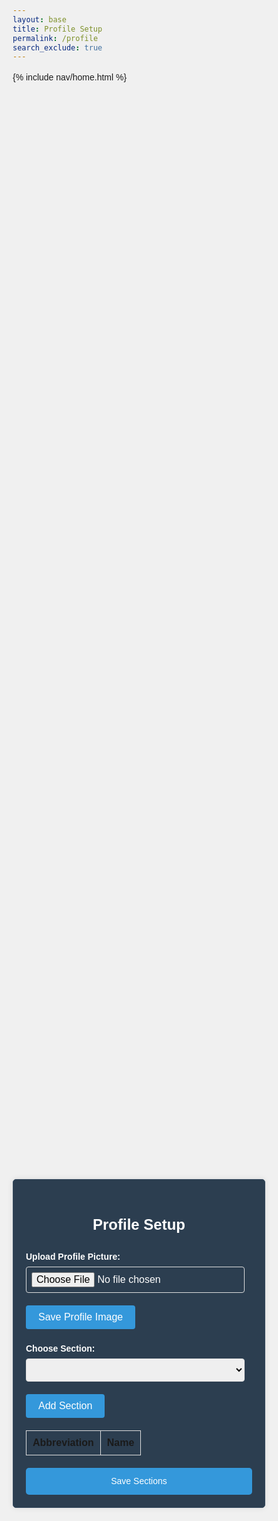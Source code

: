 ```yaml
---
layout: base
title: Profile Setup
permalink: /profile
search_exclude: true
---
```



{% include nav/home.html %}


<style>
   /* Global styles */
   * {
       margin: 0;
       padding: 0;
       box-sizing: border-box;
   }


   html, body {
       font-family: Arial, sans-serif;
       line-height: 1.6;
       background-color: #f0f0f0;
   }


   .login-container {
       display: flex;
       justify-content: center;
       align-items: center;
       height: 100vh;
   }


   .login-card {
       width: 100%;
       max-width: 600px;
       background-color: #2c3e50; /* Dark blue background */
       border: 1px solid #34495e; /* Darker border */
       border-radius: 5px;
       box-shadow: 0 0 10px rgba(0, 0, 0, 0.1);
       padding: 20px;
       color: #ffffff; /* White text */
   }


   .login-card h1 {
       font-size: 24px;
       text-align: center;
       margin-bottom: 20px;
   }


   .form-group {
       margin-bottom: 20px;
   }


   .form-group label {
       display: block;
       font-weight: bold;
       margin-bottom: 5px;
   }


   .form-group input[type="text"],
   .form-group input[type="file"],
   .form-group select {
       width: calc(100% - 12px);
       padding: 8px;
       border: 1px solid #ddd;
       border-radius: 4px;
       font-size: 16px;
   }


   .form-group button {
       background-color: #3498db; /* Blue button */
       color: #ffffff;
       border: none;
       border-radius: 4px;
       padding: 10px 20px;
       cursor: pointer;
       font-size: 16px;
   }


   .form-group button:hover {
       background-color: #2980b9; /* Darker blue on hover */
   }


   .profile-table {
       width: 100%;
       margin-top: 20px;
       border-collapse: collapse;
   }


   .profile-table th,
   .profile-table td {
       border: 1px solid #ddd;
       padding: 10px;
       text-align: left;
   }


   .details-button {
       display: block;
       width: 100%;
       padding: 10px;
       margin-top: 20px;
       background-color: #3498db; /* Blue button */
       color: white;
       border: none;
       border-radius: 5px;
       cursor: pointer;
       text-align: center;
       text-decoration: none;
   }


   .details-button:hover {
       background-color: #2980b9; /* Darker blue on hover */
   }


   .profile-image-box {
       text-align: center;
       margin-top: 20px;
   }


   .profile-image-box img {
       max-width: 100%;
       height: auto;
       border-radius: 50%;
       border: 2px solid #34495e;
   }
</style>


<div class="login-container">
   <!-- Profile Setup -->
   <div class="login-card">
       <h1>Profile Setup</h1>
       <form id="profileForm">
           <div class="form-group">
               <label for="profilePicture">Upload Profile Picture:</label>
               <input type="file" id="profilePicture" accept="image/*" onchange="previewProfilePicture(this)">
           </div>
           <div class="profile-image-box" id="profileImageBox">
               <!-- Profile picture will be displayed here -->
           </div>
           <div class="form-group">
               <button type="button" onclick="saveProfilePicture()">Save Profile Image</button>
           </div>
           <p id="profile-message" style="color: red;"></p>
           <div class="form-group">
               <label for="sectionDropdown">Choose Section:</label>
               <select id="sectionDropdown">
                   <!-- Options will be dynamically populated -->
               </select>
           </div>
           <div class="form-group">
               <button type="button" onclick="addSection()">Add Section</button>
           </div>
           <table class="profile-table" id="profileTable">
               <thead>
                   <tr>
                       <th>Abbreviation</th>
                       <th>Name</th>
                   </tr>
               </thead>
               <tbody id="profileResult">
                   <!-- Table rows will be dynamically populated -->
               </tbody>
           </table>
           <a href="#" id="saveSectionsButton" class="details-button" onclick="saveSections()">Save Sections</a>
       </form>
   </div>
</div>


<script type="module">
   // Import fetchOptions from config.js
   import { pythonURI, fetchOptions } from '{{site.baseurl}}/assets/js/api/config.js';

 // Function to fetch user profile data
async function fetchUserProfile() {
    const URL = `${pythonURI}/api/id/pfp`; // Endpoint to fetch user profile data

    try {
        const response = await fetch(URL, fetchOptions);
        if (!response.ok) {
            throw new Error(`Failed to fetch user profile: ${response.status}`);
        }

        const profileData = await response.json();
        displayUserProfile(profileData);
    } catch (error) {
        console.error('Error fetching user profile:', error.message);
        // Handle error display or fallback mechanism
    }
}

// Function to display user profile data
function displayUserProfile(profileData) {
    const profileImageBox = document.getElementById('profileImageBox');
    if (profileData.pfp) {
        const img = document.createElement('img');
        img.src = `data:image/jpeg;base64,${profileData.pfp}`;
        img.alt = 'Profile Picture';
        profileImageBox.innerHTML = ''; // Clear existing content
        profileImageBox.appendChild(img); // Append new image element
    } else {
        profileImageBox.innerHTML = '<p>No profile picture available.</p>';
    }

    // Display other profile information as needed
    // Example: Update HTML elements with profileData.username, profileData.email
}



   // Function to fetch existing sections
   async function fetchSections() {
       const URL = `${pythonURI}/api/user/section`; // Adjusted endpoint

       try {
           const response = await fetch(URL, fetchOptions);
           if (!response.ok) {
               throw new Error(`Failed to fetch sections: ${response.status}`);
           }

           const data = await response.json();
           userSections = data.sections || []; // Assuming data is in { "sections": [...] } format

           // Display fetched sections
           displayProfileSections();
       } catch (error) {
           console.error('Error fetching sections:', error.message);
           // Handle error display or fallback mechanism
       }
   }

   // Function to populate section dropdown menu
   function populateSectionDropdown() {
       const sectionDropdown = document.getElementById('sectionDropdown');
       const sections = [
           { "abbreviation": "CSA", "id": 1, "name": "Computer Science A" },
           { "abbreviation": "CSP", "id": 2, "name": "Computer Science Principles" },
           { "abbreviation": "CSSE", "id": 4, "name": "Computer Science and Software Engineering" }
           // Add more sections as needed
       ];

       sections.forEach(section => {
           const option = document.createElement('option');
           option.value = section.id;
           option.textContent = `${section.abbreviation} - ${section.name}`;
           sectionDropdown.appendChild(option);
       });
   }

   // Function to add a section
   window.addSection = function() {
       const dropdown = document.getElementById('sectionDropdown');
       const selectedOption = dropdown.options[dropdown.selectedIndex];
       const abbreviation = selectedOption.textContent.split(' ')[0];
       const name = document.getElementById('sectionName').value.trim();

       if (!abbreviation || !name) {
           document.getElementById('profile-message').textContent = 'Please fill in both fields.';
           return;
       }

       // Clear error message
       document.getElementById('profile-message').textContent = '';

       // Add section to userSections array
       userSections.push({ abbreviation, name });

       // Display added section in the table
       displayProfileSections();
   }

   // Function to display added sections in the table
   function displayProfileSections() {
       const tableBody = document.getElementById('profileResult');
       tableBody.innerHTML = '';

       userSections.forEach(section => {
           const tr = document.createElement('tr');
           const abbreviationCell = document.createElement('td');
           const nameCell = document.createElement('td');

           abbreviationCell.textContent = section.abbreviation;
           nameCell.textContent = section.name;

           tr.appendChild(abbreviationCell);
           tr.appendChild(nameCell);

           tableBody.appendChild(tr);
       });
   }

   // Function to preview profile picture
   window.previewProfilePicture = function(fileInput) {
       const file = fileInput.files[0];
       if (!file) return;

       const reader = new FileReader();
       reader.onload = function(e) {
           const profileImageBox = document.getElementById('profileImageBox');
           profileImageBox.innerHTML = `<img src="${e.target.result}" alt="Profile Picture">`;
       };
       reader.readAsDataURL(file);
   }

   // Function to save profile picture
   window.saveProfilePicture = async function() {
       const fileInput = document.getElementById('profilePicture');
       const file = fileInput.files[0];
       if (!file) return;

       try {
           const base64String = await convertToBase64(file);
           await sendProfilePicture(base64String);
           console.log('Profile picture uploaded successfully!');
           // Optionally update UI after successful upload, such as displaying a success message or updating profile picture preview
           const profileImageBox = document.getElementById('profileImageBox');
           profileImageBox.innerHTML = `<img src="${base64String}" alt="Profile Picture">`;
       } catch (error) {
           console.error('Error uploading profile picture:', error.message);
           // Handle error display or fallback mechanism
       }
   }

   // Function to convert file to base64
   async function convertToBase64(file) {
       return new Promise((resolve, reject) => {
           const reader = new FileReader();
           reader.onload = () => resolve(reader.result.split(',')[1]); // Remove the prefix part of the result
           reader.onerror = error => reject(error);
           reader.readAsDataURL(file);
       });
   }

   // Function to send profile picture to server
   async function sendProfilePicture(base64String) {
       const URL = `${pythonURI}/api/id/pfp`; // Adjust endpoint as needed
       const options = {
           ...fetchOptions,
           method: 'PUT',
           headers: {
               'Content-Type': 'application/json',
               // Add any other headers if necessary
           },
           body: JSON.stringify({ pfp: base64String })
       };

       try {
           const response = await fetch(URL, options);
           if (!response.ok) {
               throw new Error(`Failed to upload profile picture: ${response.status}`);
           }
           console.log('Profile picture uploaded successfully!');
           // Handle success response as needed
       } catch (error) {
           console.error('Error uploading profile picture:', error.message);
           // Handle error display or fallback mechanism
       }
   }

   // Function to save sections (example action)
   window.saveSections = function() {
       const URL = `${pythonURI}/api/user/section`; // Adjusted endpoint

       const sectionsData = {
           sections: userSections
       };

       const options = {
           ...fetchOptions,
           method: 'PUT',
           headers: {
               ...fetchOptions.headers,
               'Content-Type': 'application/json',
           },
           body: JSON.stringify(sectionsData)
       };

       fetch(URL, options)
           .then(response => {
               if (!response.ok) {
                   throw new Error(`Failed to save sections: ${response.status}`);
               }
               // Handle success response as needed
               console.log('Sections saved successfully!');
           })
           .catch(error => {
               console.error('Error saving sections:', error.message);
               // Handle error display or fallback mechanism
           });
   }

   // Call fetchUserProfile and fetchSections when DOM content is loaded
   document.addEventListener('DOMContentLoaded', async function() {
       await fetchUserProfile();
       await fetchSections();
   });
</script>




